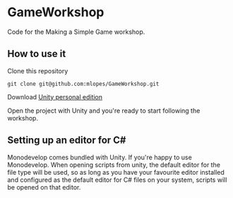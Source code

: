 # GameWorkshop
Code for the Making a Simple Game workshop.

## How to use it

Clone this repository

    git clone git@github.com:mlopes/GameWorkshop.git

Download [Unity personal edition](https://store.unity.com/download?ref=personal)

Open the project with Unity and you're ready to start following the workshop.

## Setting up an editor for C#

Monodevelop comes bundled with Unity. If you're happy to use Monodevelop. When opening scripts from unity, the default editor for the file type will be used, so as long as you have your favourite editor installed and configured as the default editor for C# files on your system, scripts will be opened on that editor.
